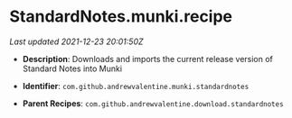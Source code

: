 # StandardNotes.munki.recipe

_Last updated 2021-12-23 20:01:50Z_

- **Description**: Downloads and imports the current release version of Standard Notes into Munki

- **Identifier**: `com.github.andrewvalentine.munki.standardnotes`

- **Parent Recipes**: `com.github.andrewvalentine.download.standardnotes`
